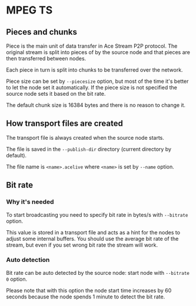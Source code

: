 # MPEG TS

## Pieces and chunks

Piece is the main unit of data transfer in Ace Stream P2P protocol. The original stream is split into pieces of by the source node and that pieces are then transferred between nodes.

Each piece in turn is split into chunks to be transferred over the network.

Piece size can be set by `--piecesize` option, but most of the time it's better to let the node set it automatically. If the piece size is not specified the source node sets it based on the bit rate.

The default chunk size is 16384 bytes and there is no reason to change it.

## How transport files are created

The transport file is always created when the source node starts.

The file is saved in the `--publish-dir` directory (current directory by default).

The file name is `<name>.acelive` where `<name>` is set by `--name` option.

## Bit rate

### Why it's needed

To start broadcasting you need to specify bit rate in bytes/s with `--bitrate` option.

This value is stored in a transport file and acts as a hint for the nodes to adjust some internal buffers. You should use the average bit rate of  the stream, but even if you set wrong bit rate the stream will work.

### Auto detection

Bit rate can be auto detected by the source node: start node with `--bitrate 0` option.

Please note that with this option the node start time increases by 60 seconds because the node spends 1 minute to detect the bit rate.